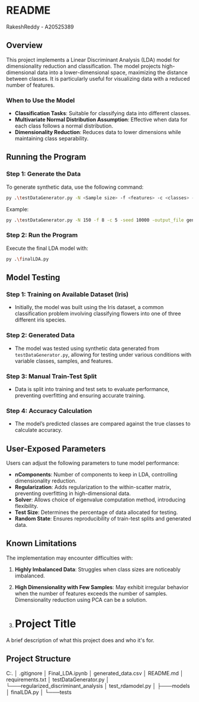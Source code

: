 # README

RakeshReddy - A20525389

## Overview


This project implements a Linear Discriminant Analysis (LDA) model for dimensionality reduction and classification. The model projects high-dimensional data into a lower-dimensional space, maximizing the distance between classes. It is particularly useful for visualizing data with a reduced number of features.

### When to Use the Model

- **Classification Tasks**: Suitable for classifying data into different classes.
- **Multivariate Normal Distribution Assumption**: Effective when data for each class follows a normal distribution.
- **Dimensionality Reduction**: Reduces data to lower dimensions while maintaining class separability.


## Running the Program

### Step 1: Generate the Data

To generate synthetic data, use the following command:
 ```bash
py .\testDataGenerator.py -N <Sample size> -f <features> -c <classes> -seed 10000 -output_file generated_data.csv
 ```



Example:
 ```bash
py .\testDataGenerator.py -N 150 -f 8 -c 5 -seed 10000 -output_file generated_data.csv

 ```


### Step 2: Run the Program

Execute the final LDA model with:

 ```bash
py .\finalLDA.py

 ```



## Model Testing

### Step 1: Training on Available Dataset (Iris)

- Initially, the model was built using the Iris dataset, a common classification problem involving classifying flowers into one of three different iris species.

### Step 2: Generated Data

- The model was tested using synthetic data generated from `testDataGenerator.py`, allowing for testing under various conditions with variable classes, samples, and features.

### Step 3: Manual Train-Test Split

- Data is split into training and test sets to evaluate performance, preventing overfitting and ensuring accurate training.

### Step 4: Accuracy Calculation

- The model’s predicted classes are compared against the true classes to calculate accuracy.

## User-Exposed Parameters

Users can adjust the following parameters to tune model performance:

- **nComponents**: Number of components to keep in LDA, controlling dimensionality reduction.
- **Regularization**: Adds regularization to the within-scatter matrix, preventing overfitting in high-dimensional data.
- **Solver**: Allows choice of eigenvalue computation method, introducing flexibility.
- **Test Size**: Determines the percentage of data allocated for testing.
- **Random State**: Ensures reproducibility of train-test splits and generated data.

## Known Limitations

The implementation may encounter difficulties with:

1. **Highly Imbalanced Data**: Struggles when class sizes are noticeably imbalanced.
2. **High Dimensionality with Few Samples**: May exhibit irregular behavior when the number of features exceeds the number of samples. Dimensionality reduction using PCA can be a solution.

3. # Project Title

A brief description of what this project does and who it's for.

## Project Structure
C:.
│   .gitignore
│   Final_LDA.ipynb
│   generated_data.csv
│   README.md
│   requirements.txt
│   testDataGenerator.py
│
└───regularized_discriminant_analysis
│   test_rdamodel.py
│
├───models
│       finalLDA.py
│
└───tests
